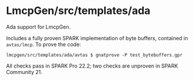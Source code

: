 LmcpGen/src/templates/ada
=========================

Ada support for LmcpGen.

Includes a fully proven SPARK implementation of byte buffers, contained in `avtas/lmcp`.
To prove the code:

    lmcpgen/src/templates/ada/avtas $ gnatprove -P test_bytebuffers.gpr

All checks pass in SPARK Pro 22.2; two checks are unproven in SPARK Community 21.
